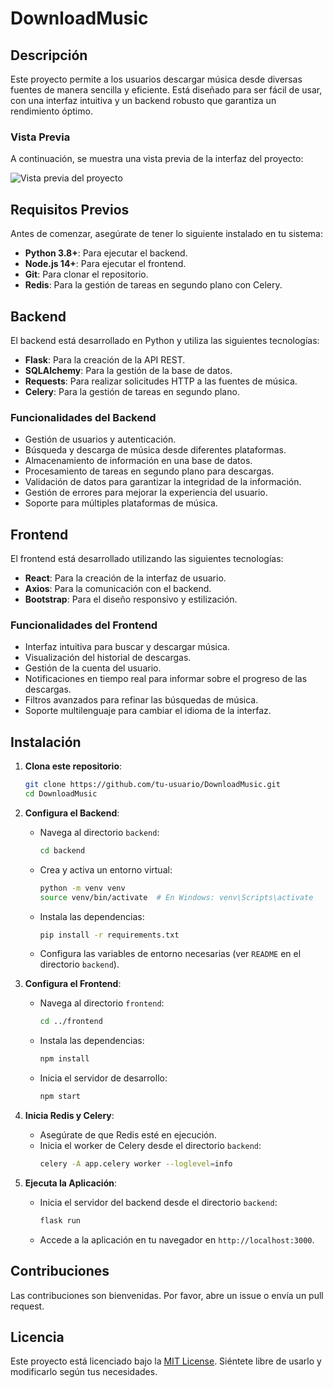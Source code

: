# DownloadMusic

## Descripción
Este proyecto permite a los usuarios descargar música desde diversas fuentes de manera sencilla y eficiente. Está diseñado para ser fácil de usar, con una interfaz intuitiva y un backend robusto que garantiza un rendimiento óptimo.

### Vista Previa
A continuación, se muestra una vista previa de la interfaz del proyecto:

![Vista previa del proyecto](frontend/assets/ResultProject.png)

## Requisitos Previos
Antes de comenzar, asegúrate de tener lo siguiente instalado en tu sistema:
- **Python 3.8+**: Para ejecutar el backend.
- **Node.js 14+**: Para ejecutar el frontend.
- **Git**: Para clonar el repositorio.
- **Redis**: Para la gestión de tareas en segundo plano con Celery.

## Backend
El backend está desarrollado en Python y utiliza las siguientes tecnologías:
- **Flask**: Para la creación de la API REST.
- **SQLAlchemy**: Para la gestión de la base de datos.
- **Requests**: Para realizar solicitudes HTTP a las fuentes de música.
- **Celery**: Para la gestión de tareas en segundo plano.

### Funcionalidades del Backend
- Gestión de usuarios y autenticación.
- Búsqueda y descarga de música desde diferentes plataformas.
- Almacenamiento de información en una base de datos.
- Procesamiento de tareas en segundo plano para descargas.
- Validación de datos para garantizar la integridad de la información.
- Gestión de errores para mejorar la experiencia del usuario.
- Soporte para múltiples plataformas de música.

## Frontend
El frontend está desarrollado utilizando las siguientes tecnologías:
- **React**: Para la creación de la interfaz de usuario.
- **Axios**: Para la comunicación con el backend.
- **Bootstrap**: Para el diseño responsivo y estilización.

### Funcionalidades del Frontend
- Interfaz intuitiva para buscar y descargar música.
- Visualización del historial de descargas.
- Gestión de la cuenta del usuario.
- Notificaciones en tiempo real para informar sobre el progreso de las descargas.
- Filtros avanzados para refinar las búsquedas de música.
- Soporte multilenguaje para cambiar el idioma de la interfaz.

## Instalación
1. **Clona este repositorio**:
   ```bash
   git clone https://github.com/tu-usuario/DownloadMusic.git
   cd DownloadMusic
   ```

2. **Configura el Backend**:
   - Navega al directorio `backend`:
     ```bash
     cd backend
     ```
   - Crea y activa un entorno virtual:
     ```bash
     python -m venv venv
     source venv/bin/activate  # En Windows: venv\Scripts\activate
     ```
   - Instala las dependencias:
     ```bash
     pip install -r requirements.txt
     ```
   - Configura las variables de entorno necesarias (ver `README` en el directorio `backend`).

3. **Configura el Frontend**:
   - Navega al directorio `frontend`:
     ```bash
     cd ../frontend
     ```
   - Instala las dependencias:
     ```bash
     npm install
     ```
   - Inicia el servidor de desarrollo:
     ```bash
     npm start
     ```

4. **Inicia Redis y Celery**:
   - Asegúrate de que Redis esté en ejecución.
   - Inicia el worker de Celery desde el directorio `backend`:
     ```bash
     celery -A app.celery worker --loglevel=info
     ```

5. **Ejecuta la Aplicación**:
   - Inicia el servidor del backend desde el directorio `backend`:
     ```bash
     flask run
     ```
   - Accede a la aplicación en tu navegador en `http://localhost:3000`.

## Contribuciones
Las contribuciones son bienvenidas. Por favor, abre un issue o envía un pull request.

## Licencia
Este proyecto está licenciado bajo la [MIT License](LICENSE). Siéntete libre de usarlo y modificarlo según tus necesidades.
